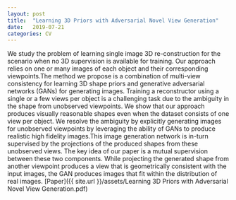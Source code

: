 ```yaml
---
layout: post
title:  "Learning 3D Priors with Adversarial Novel View Generation"
date:   2019-07-21 
categories: CV
---
```


We  study  the  problem  of  learning  single  image  3D  re-construction  for  the  scenario  when  no  3D  supervision  is available for training. Our approach relies on one or many images of each object and their corresponding viewpoints.The method we propose is a combination of multi-view consistency for learning 3D shape priors and generative adversarial networks (GANs) for generating images.  Training a reconstructor using a single or a few views per object is a challenging task due to the ambiguity in the shape from unobserved viewpoints. We show that our approach produces visually reasonable shapes even when the dataset consists of one view per object.  We resolve the ambiguity by explicitly generating images for unobserved viewpoints by leveraging the ability of GANs to produce realistic high fidelity images.This image generation network is in-turn supervised by the projections of the produced shapes from these unobserved views.  The key idea of our paper is a mutual supervision between these two components.  While projecting the generated shape from another viewpoint produces a view that is geometrically consistent with the input images, the GAN produces images that fit within the distribution of real images.
[Paper]({{ site.url }}/assets/Learning 3D Priors with Adversarial Novel View Generation.pdf)


